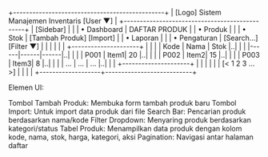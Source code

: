 +-----------------------------------------------+
| [Logo] Sistem Manajemen Inventaris  [User ▼] |
+-----------------------------------------------+
| [Sidebar]         |                           |
| • Dashboard       |  DAFTAR PRODUK            |
| • Produk          |                           |
| • Stok            |  [Tambah Produk] [Import] |
| • Laporan         |                           |
| • Pengaturan      |  [Search...]   [Filter ▼] |
|                   |                           |
|                   |  +---------------------+  |
|                   |  | Kode | Nama | Stok |..|
|                   |  |------|------|------|..|
|                   |  | P001 | Item1| 20   |..|
|                   |  | P002 | Item2| 15   |..|
|                   |  | P003 | Item3| 8    |..|
|                   |  | ...  | ...  | ...  |..|
|                   |  +---------------------+  |
|                   |                           |
|                   |  [< 1 2 3 ... >]          |
|                   |                           |
+-------------------+---------------------------+

Elemen UI:

Tombol Tambah Produk: Membuka form tambah produk baru
Tombol Import: Untuk import data produk dari file
Search Bar: Pencarian produk berdasarkan nama/kode
Filter Dropdown: Menyaring produk berdasarkan kategori/status
Tabel Produk: Menampilkan data produk dengan kolom kode, nama, stok, harga, kategori, aksi
Pagination: Navigasi antar halaman daftar